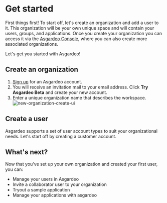 # Get started

First things first! To start off, let's create an organization and add a user to it. This organization will be your 
own unique space and will contain your users, groups, and applications. Once you create your organization you can 
access it via the [Asgardeo Console](https://console.asgardeo.io/), where  you can also create more associated 
organizations.

Let's get you started with Asgardeo!

## Create an organization

1. [Sign up](https://wso2.com/asgardeo) for an Asgardeo account.
2. You will receive an invitation mail to your email address. Click **Try Asgardeo Beta** and create your new account.
3. Enter a unique organization name that describes the workspace.
    <img :src="$withBase('/assets/img/guides/get-started/create-organization.png')" alt="new-organization-create-ui">

## Create a user

Asgardeo supports a set of user account types to suit your organizational needs. Let's start off by creating a 
customer account.

<CommonGuide guide='guides/fragments/onboard-user-with-password.md'/>

## What's next?

Now that you've set up your own organization and created your first user, you can:

- <a :href="$withBase('/guides/users/')">Manage your users in Asgardeo</a>
- <a :href="$withBase('/guides/users/manage-collaborators/')">Invite a collaborator user to your organization</a>
- <a :href="$withBase('/quickstarts/')">Tryout a sample application</a>
- <a :href="$withBase('/guides/applications/')">Manage your applications with asgardeo</a>